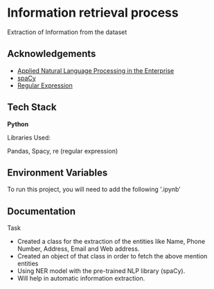 
# Information retrieval process 

 Extraction of Information from the dataset
## Acknowledgements

 - [Applied Natural Language Processing in the Enterprise](https://www.oreilly.com/library/view/applied-natural-language/9781492062561/)
 - [spaCy](https://spacy.io/api/entityrecognizer)
 - [Regular Expression](https://docs.python.org/3/library/re.html)

 




## Tech Stack

**Python** 

Libraries Used:

Pandas,
Spacy, re (regular expression)



## Environment Variables

To run this project, you will need to add the following '.ipynb'

## Documentation

Task 

* Created a class for the extraction of the entities like Name, Phone Number, Address, Email and Web address.
* Created an object of that class in order to fetch the above mention entities
* Using NER model with the pre-trained NLP library (spaCy).
* Will help in automatic information extraction. 

